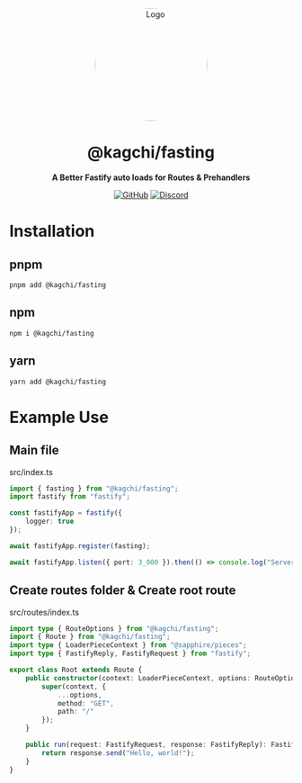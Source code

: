 <div align="center">

<img src="https://i.kagchi.my.id/nezuko.png" alt="Logo" width="200px" height="200px" style="border-radius:50%"/>

# @kagchi/fasting

**A Better Fastify auto loads for Routes & Prehandlers**

[![GitHub](https://img.shields.io/github/license/kagchi/fasting)](https://github.com/kagchi/fasting/blob/main/LICENSE)
[![Discord](https://discordapp.com/api/guilds/785715968608567297/embed.png)](https://kagchi.my.id)

</div>


# Installation

## pnpm
```
pnpm add @kagchi/fasting
```

## npm
```
npm i @kagchi/fasting
```

## yarn
```
yarn add @kagchi/fasting
```

# Example Use

## Main file
src/index.ts
```ts
import { fasting } from "@kagchi/fasting";
import fastify from "fastify";

const fastifyApp = fastify({
    logger: true
});

await fastifyApp.register(fasting);

await fastifyApp.listen({ port: 3_000 }).then(() => console.log("Server is running on port 3000")).catch(() => console.log("Server failed to start"));
```

## Create routes folder & Create root route
src/routes/index.ts
```ts
import type { RouteOptions } from "@kagchi/fasting";
import { Route } from "@kagchi/fasting";
import type { LoaderPieceContext } from "@sapphire/pieces";
import type { FastifyReply, FastifyRequest } from "fastify";

export class Root extends Route {
    public constructor(context: LoaderPieceContext, options: RouteOptions) {
        super(context, {
            ...options,
            method: "GET",
            path: "/"
        });
    }

    public run(request: FastifyRequest, response: FastifyReply): FastifyReply {
        return response.send("Hello, world!");
    }
}

```

